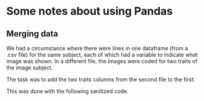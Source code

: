 # Some notes about using Pandas

## Merging data

We had a circumstance where there were lines in one dataframe (from
a .csv file) for the same subject, each of which had a variable to
indicate what image was shown.  In a different file, the images were
coded for two traits of the image subject.

The task was to add the two traits columns from the second file to
the first.

This was done with the following sanitized code.
